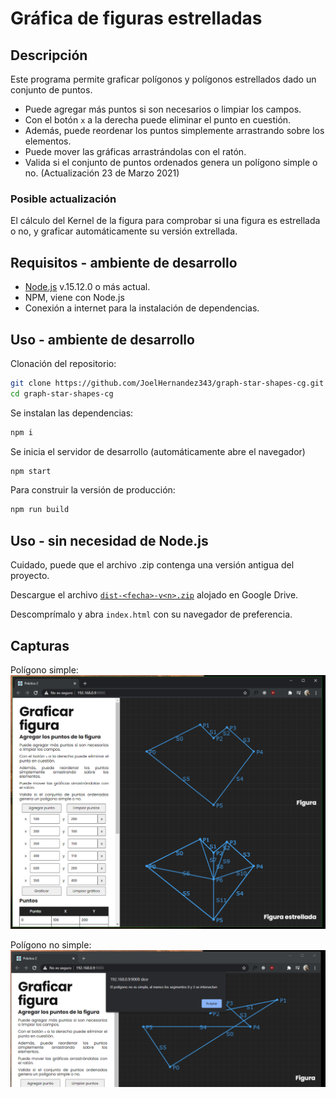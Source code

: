 # Gráfica de figuras estrelladas
## Descripción
Este programa permite graficar polígonos y polígonos estrellados dado un conjunto de puntos.

- Puede agregar más puntos si son necesarios o limpiar los campos.
- Con el botón `x` a la derecha puede eliminar el punto en cuestión.
- Además, puede reordenar los puntos simplemente arrastrando sobre los elementos.
- Puede mover las gráficas arrastrándolas con el ratón.
- Valida si el conjunto de puntos ordenados genera un polígono simple o no. (Actualización 23 de Marzo 2021)

### Posible actualización

El cálculo del Kernel de la figura para comprobar si una figura es estrellada o no, y graficar automáticamente su versión extrellada.

## Requisitos - ambiente de desarrollo
- [Node.js](https://nodejs.org/en/) v.15.12.0 o más actual.
- NPM, viene con Node.js
- Conexión a internet para la instalación de dependencias.

## Uso - ambiente de desarrollo

Clonación del repositorio:
```bash
git clone https://github.com/JoelHernandez343/graph-star-shapes-cg.git
cd graph-star-shapes-cg
```

Se instalan las dependencias:
```bash
npm i
```

Se inicia el servidor de desarrollo (automáticamente abre el navegador)
```bash
npm start
```

Para construir la versión de producción:
```bash
npm run build
```

## Uso - sin necesidad de Node.js
Cuidado, puede que el archivo .zip contenga una versión antigua del proyecto.

Descargue el archivo [`dist-<fecha>-v<n>.zip`](https://drive.google.com/drive/folders/1RDfikT-g2usCdKXhdH8udqDQb8f5OwMX?usp=sharing) alojado en Google Drive.

Descomprímalo y abra `index.html` con su navegador de preferencia.

## Capturas
Polígono simple:
![screenshot01](./docs/images/sc01.png)

Polígono no simple:
![screenshot02](./docs/images/sc02.png)
